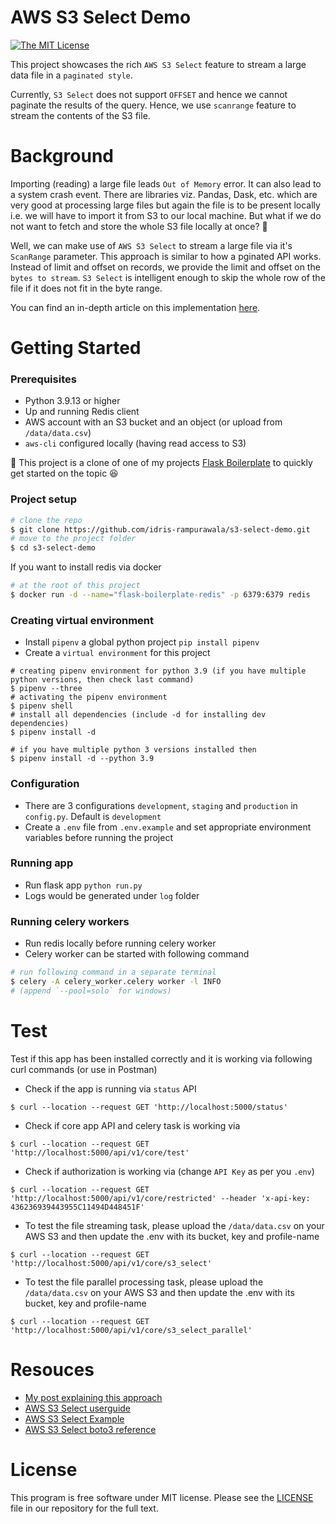 # AWS S3 Select Demo

[![The MIT License](https://img.shields.io/badge/license-MIT-orange.svg?style=flat-square)](LICENSE)

  This project showcases the rich `AWS S3 Select` feature to stream a large data file in a `paginated style`.
  
  Currently, `S3 Select` does not support `OFFSET` and hence we cannot paginate the results of the query. Hence, we use `scanrange` feature to stream the contents of the S3 file.


# Background
Importing (reading) a large file leads `Out of Memory` error. It can also lead to a system crash event. There are libraries viz. Pandas, Dask, etc. which are very good at processing large files but again the file is to be present locally i.e. we will have to import it from S3 to our local machine. But what if we do not want to fetch and store the whole S3 file locally at once? :thinking:

Well, we can make use of `AWS S3 Select` to stream a large file via it's `ScanRange` parameter. This approach is similar to how a pginated API works. Instead of limit and offset on records, we provide the limit and offset on the `bytes to stream`. `S3 Select` is intelligent enough to skip the whole row of the file if it does not fit in the byte range.

You can find an in-depth article on this implementation [here](https://dev.to/idrisrampurawala/efficiently-streaming-a-large-aws-s3-file-via-s3-select-4on).

# Getting Started

### Prerequisites

- Python 3.9.13 or higher
- Up and running Redis client
- AWS account with an S3 bucket and an object (or upload from `/data/data.csv`)
- `aws-cli` configured locally (having read access to S3)

:scroll: This project is a clone of one of my projects [Flask Boilerplate](https://github.com/idris-rampurawala/flask-boilerplate) to quickly get started on the topic :satisfied:

### Project setup
```sh
# clone the repo
$ git clone https://github.com/idris-rampurawala/s3-select-demo.git
# move to the project folder
$ cd s3-select-demo
```
If you want to install redis via docker
```sh
# at the root of this project 
$ docker run -d --name="flask-boilerplate-redis" -p 6379:6379 redis
```

### Creating virtual environment

- Install `pipenv` a global python project `pip install pipenv`
- Create a `virtual environment` for this project
```shell
# creating pipenv environment for python 3.9 (if you have multiple python versions, then check last command)
$ pipenv --three
# activating the pipenv environment
$ pipenv shell
# install all dependencies (include -d for installing dev dependencies)
$ pipenv install -d

# if you have multiple python 3 versions installed then
$ pipenv install -d --python 3.9
```
### Configuration

- There are 3 configurations `development`, `staging` and `production` in `config.py`. Default is `development`
- Create a `.env` file from `.env.example` and set appropriate environment variables before running the project

### Running app

- Run flask app `python run.py`
- Logs would be generated under `log` folder

### Running celery workers

- Run redis locally before running celery worker
- Celery worker can be started with following command
```sh
# run following command in a separate terminal
$ celery -A celery_worker.celery worker -l INFO
# (append `--pool=solo` for windows)
```

# Test
  Test if this app has been installed correctly and it is working via following curl commands (or use in Postman)
- Check if the app is running via `status` API
```shell
$ curl --location --request GET 'http://localhost:5000/status'
```
- Check if core app API and celery task is working via
```shell
$ curl --location --request GET 'http://localhost:5000/api/v1/core/test'
```
- Check if authorization is working via (change `API Key` as per you `.env`)
```shell
$ curl --location --request GET 'http://localhost:5000/api/v1/core/restricted' --header 'x-api-key: 436236939443955C11494D448451F'
```
- To test the file streaming task, please upload the `/data/data.csv` on your AWS S3 and then update the .env with its bucket, key and profile-name
```shell
$ curl --location --request GET 'http://localhost:5000/api/v1/core/s3_select'
```
- To test the file parallel processing task, please upload the `/data/data.csv` on your AWS S3 and then update the .env with its bucket, key and profile-name
```shell
$ curl --location --request GET 'http://localhost:5000/api/v1/core/s3_select_parallel'
```

# Resouces
- [My post explaining this approach](https://dev.to/idrisrampurawala/efficiently-streaming-a-large-aws-s3-file-via-s3-select-4o)
- [AWS S3 Select userguide](https://docs.aws.amazon.com/AmazonS3/latest/userguide/selecting-content-from-objects.html)
- [AWS S3 Select Example](https://aws.amazon.com/blogs/aws/s3-glacier-select/)
- [AWS S3 Select boto3 reference](https://boto3.amazonaws.com/v1/documentation/api/latest/reference/services/s3.html#S3.Client.select_object_content)

# License
 This program is free software under MIT license. Please see the [LICENSE](LICENSE) file in our repository for the full text.